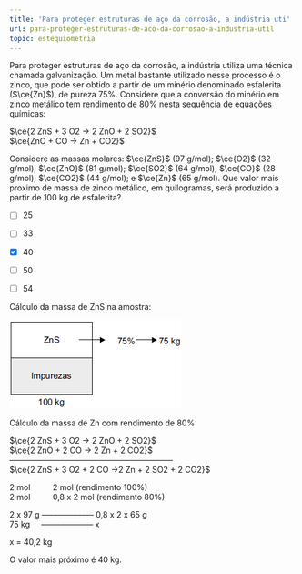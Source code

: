 ```yaml
---
title: 'Para proteger estruturas de aço da corrosão, a indústria uti'
url: para-proteger-estruturas-de-aco-da-corrosao-a-industria-util
topic: estequiometria
---
```



Para proteger estruturas de aço da corrosão, a indústria utiliza uma técnica chamada galvanização. Um metal bastante utilizado nesse processo é o zinco, que pode ser obtido a partir de um minério denominado esfalerita ($\ce{Zn}$), de pureza 75%. Considere que a conversão do minério em zinco metálico tem rendimento de 80% nesta sequência de equações químicas:

$\ce{2 ZnS + 3 O2 -> 2 ZnO + 2 SO2}$\
$\ce{ZnO + CO -> Zn + CO2}$

Considere as massas molares: $\ce{ZnS}$ (97 g/mol); $\ce{O2}$ (32 g/mol); $\ce{ZnO}$ (81 g/mol); $\ce{SO2}$ (64 g/mol); $\ce{CO}$ (28 g/mol); $\ce{CO2}$ (44 g/mol); e $\ce{Zn}$ (65 g/mol). Que valor mais proximo de massa de zinco metálico, em quilogramas, será produzido a partir de 100 kg de esfalerita?



- [ ] 25
- [ ] 33
- [x] 40
- [ ] 50
- [ ] 54


Cálculo da massa de ZnS na amostra:

![](9864588c-0e29-8993-1997-2f29f56cf70e.png)

Cálculo da massa de Zn com rendimento de 80%:

$\ce{2 ZnS + 3 O2 → 2 ZnO + 2 SO2}$\
$\ce{2 ZnO + 2 CO → 2 Zn + 2 CO2}$\
–––––––––––––––––––––––––––––––––––––––––\
$\ce{2 ZnS + 3 O2 + 2 CO ->2 Zn + 2 SO2 + 2 CO2}$

2 mol          2 mol (rendimento 100%)\
2 mol          0,8 x 2 mol (rendimento 80%)

2 x 97 g ––––––––––––– 0,8 x 2 x 65 g\
75 kg     ––––––––––––– x

x = 40,2 kg

O valor mais próximo é 40 kg.
